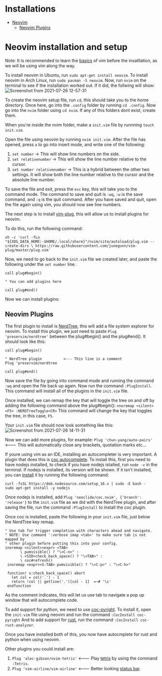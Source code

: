 # Installations

- [Neovim](#neovim-installation-and-setup)
  - [Neovim Plugins](#neovim-plugins)

# Neovim installation and setup

Note: It is recommended to learn the [basics](https://www.youtube.com/watch?v=ggSyF1SVFr4) of vim before the insatllation, as we will be using vim along the way.

To install neovim in Ubuntu, run `sudo apt-get install neovim`. To install neovim in Arch Linux, run `sudo pacman -S neovim`.  Now, run `nvim` on the terminal to see if the installation worked out. If it did, the follwing will show:
![Screenshot from 2021-07-26 12-57-31](https://user-images.githubusercontent.com/48255007/126994756-fd7f51ce-94cd-4342-a797-4ac95a98c215.png)

To create the neovim setup file, run `cd`, this should take you to the home directory. Once here, go into the `.config` folder by running `cd .config`. Now go into the `nvim` folder using `cd nvim`. If any of this folders dont exist, create them.

When you're inside the nvim folder, make a `init.vim` file by runnning `touch init.vim`. 

Open the file using neovim by running `nvim init.vim`. After the file has opened, press `a` to go into insert mode, and write one of the following:

1. `set number` -> This will show line numbers on the side.
2. `set relativenumber` -> This will show the line number relative to the cursor.
3. `set number relativenumber` -> This is a hybrid between the other two settings. It will show both the line number relative to the cursor and the absolute line number.

To save the file and exit, press the `esc` key, this will take you to the command mode. The command to save and quit is `:wq`, `:w` is the save command, and `:q` is the quit command. After you have saved and quit, open the file again using vim, you should now see line numbers.

The next step is to install [vim-plug](https://github.com/junegunn/vim-plug), this will allow us to install plugins for neovim. 

To do this, run the following command:

`sh -c 'curl -fLo "${XDG_DATA_HOME:-$HOME/.local/share}"/nvim/site/autoload/plug.vim --create-dirs \
       https://raw.githubusercontent.com/junegunn/vim-plug/master/plug.vim'`

Now, we need to go back to the `init.vim` file we created later, and paste the following under the `set number` line. 

````
call plug#begin()

" You can add plugins here

call plug#end()
````

Now we can install plugins:

## Neovim Plugins
The first plugin to install is [NerdTree](https://github.com/preservim/nerdtree), this will add a file system explorer for neovim.  To install this plugin, we just need to paste `Plug 'preservim/nerdtree'` between the plug#begin() and the plug#end(). It should look like this:

````
call plug#begin()

" NerdTree plugin          <--- This line is a comment
Plug 'preservim/nerdtree

call plug#end()
````

Now save the file by going into command mode and running the command `:wq` and open the file back up again. Now run the command `:PlugInstall`. This command will install all of the plugins in the `init.vim` file.

Once installed, we can remap the key that will toggle the tree on and off by adding the following command above the plug#begin(): 
`nnoremap <silent> <F5> :NERDTreeToggle<CR>`
This command will change the key that toggles the tree, in this case, `F5`.

Your `init.vim` file should now look something like this:
![Screenshot from 2021-07-26 14-11-31](https://user-images.githubusercontent.com/48255007/126994645-38824e49-a933-4351-90b4-32901805a4e1.png)

Now we can add more plugins, for example:
`Plug 'chun-yang/auto-pairs'`  <---  This will automatically close any brackets, quotation marks etc...

If youre using vim as an IDE, installing an autocompleter is very important. A plugin that does this is [coc autocomplete](https://github.com/neoclide/coc.nvim).
To install this, first you need to have nodejs installed, to check if you have nodejs istalled, run `node -v` in the terminal. If nodejs is installed, its version will be shown. If it isn't installed, you can [install](https://github.com/nodesource/distributions/blob/master/README.md#debinstall) it by running the following command:
````
curl -fsSL https://deb.nodesource.com/setup_16.x | sudo -E bash -
sudo apt-get install -y nodejs
````
Once nodejs is installed, add `Plug 'neoclide/coc.nvim', {'branch': 'release'}` to the `init.vim` file as we did with the NerdTree plugin, and after saving the file, run the command `:PlugInstall` to install the coc plugin.

Once coc is installed, paste the following in your `init.vim` file, just below the NerdTree key remap.

````
" Use tab for trigger completion with characters ahead and navigate.
" NOTE: Use command ':verbose imap <tab>' to make sure tab is not mapped by
" other plugin before putting this into your config.
inoremap <silent><expr> <TAB>
       \ pumvisible() ? "\<C-n>" :
       \ <SID>check_back_space() ? "\<TAB>" :
       \ coc#refresh()
 inoremap <expr><S-TAB> pumvisible() ? "\<C-p>" : "\<C-h>"
 
 function! s:check_back_space() abort
   let col = col('.') - 1
   return !col || getline('.')[col - 1]  =~# '\s'
 endfunction
````
As the comment indicates, this will let us use tab to navigate a pop up window that will autocomplete code.

To add support for python, we need to use [coc-pyright](https://github.com/fannheyward/coc-pyright). To install it, open the `init.vim`  file using neovim and run the command `:CocInstall coc-pyright`
And to add support for [rust](https://github.com/fannheyward/coc-rust-analyzer), run the command `:CocInstall coc-rust-analyzer`.

Once you have installed both of this, you now have autocmplete for rust and python when using neovim.

Other plugins you could install are:
1. `Plug 'alec-gibson/nvim-tetris'`  <--- Play [tetris](https://github.com/alec-gibson/nvim-tetris) by using the command `:Tetris`.
2. `Plug 'vim-airline/vim-airline'`  <--- Better looking [status bar](https://github.com/vim-airline/vim-airline).
